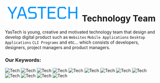 # ![YasTech](./logo.png) Technology Team
YasTech is young, creative and motivated technology team that design and develop
digital product such as `Websites` `Mobile Applications` `Desktop Applications`
`CLI Programs` and etc... which consists of developers, designers, project managers
and product managers.


### Our Keywords:
![Tech](https://img.shields.io/badge/Spring%20Boot-green)
![Tech](https://img.shields.io/badge/Vue.js%203,%20Vue%20CLI%204,Vite%20CLI-aqua)
![Tech](https://img.shields.io/badge/MongoDB-green)
![Tech](https://img.shields.io/badge/Reactive%20Streams-purple)
![Tech](https://img.shields.io/badge/Spring%20Security-red)
![Tech](https://img.shields.io/badge/Pug-brown)
![Tech](https://img.shields.io/badge/Sass-pink)
![Tech](https://img.shields.io/badge/Typescript-blue)
![Tech](https://img.shields.io/badge/c,%20c++-orange)
![Tech](https://img.shields.io/badge/Figma-gray)
![Tech](https://img.shields.io/badge/creative-white)
![Tech](https://img.shields.io/badge/future-blue)
![Tech](https://img.shields.io/badge/motivated-pink)
